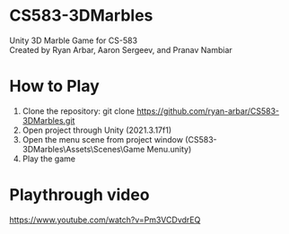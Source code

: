 # CS583-3DMarbles
Unity 3D Marble Game for CS-583 <br />
Created by Ryan Arbar, Aaron Sergeev, and Pranav Nambiar

# How to Play
1. Clone the repository: git clone https://github.com/ryan-arbar/CS583-3DMarbles.git
2. Open project through Unity (2021.3.17f1)
3. Open the menu scene from project window (CS583-3DMarbles\Assets\Scenes\Game Menu.unity)
4. Play the game

# Playthrough video
https://www.youtube.com/watch?v=Pm3VCDvdrEQ 
